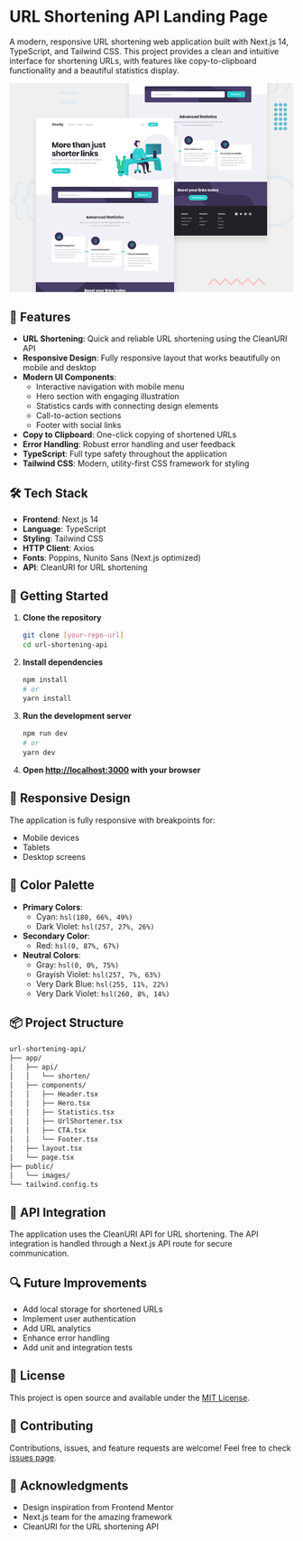 # URL Shortening API Landing Page

A modern, responsive URL shortening web application built with Next.js 14, TypeScript, and Tailwind CSS. This project provides a clean and intuitive interface for shortening URLs, with features like copy-to-clipboard functionality and a beautiful statistics display.

![URL Shortening API](./public/images/desktop-preview.jpg)

## 🚀 Features

- **URL Shortening**: Quick and reliable URL shortening using the CleanURI API
- **Responsive Design**: Fully responsive layout that works beautifully on mobile and desktop
- **Modern UI Components**:
  - Interactive navigation with mobile menu
  - Hero section with engaging illustration
  - Statistics cards with connecting design elements
  - Call-to-action sections
  - Footer with social links
- **Copy to Clipboard**: One-click copying of shortened URLs
- **Error Handling**: Robust error handling and user feedback
- **TypeScript**: Full type safety throughout the application
- **Tailwind CSS**: Modern, utility-first CSS framework for styling

## 🛠️ Tech Stack

- **Frontend**: Next.js 14
- **Language**: TypeScript
- **Styling**: Tailwind CSS
- **HTTP Client**: Axios
- **Fonts**: Poppins, Nunito Sans (Next.js optimized)
- **API**: CleanURI for URL shortening

## 🚦 Getting Started

1. **Clone the repository**

   ```bash
   git clone [your-repo-url]
   cd url-shortening-api
   ```

2. **Install dependencies**

   ```bash
   npm install
   # or
   yarn install
   ```

3. **Run the development server**

   ```bash
   npm run dev
   # or
   yarn dev
   ```

4. **Open [http://localhost:3000](http://localhost:3000) with your browser**

## 📱 Responsive Design

The application is fully responsive with breakpoints for:

- Mobile devices
- Tablets
- Desktop screens

## 🎨 Color Palette

- **Primary Colors**:
  - Cyan: `hsl(180, 66%, 49%)`
  - Dark Violet: `hsl(257, 27%, 26%)`
- **Secondary Color**:
  - Red: `hsl(0, 87%, 67%)`
- **Neutral Colors**:
  - Gray: `hsl(0, 0%, 75%)`
  - Grayish Violet: `hsl(257, 7%, 63%)`
  - Very Dark Blue: `hsl(255, 11%, 22%)`
  - Very Dark Violet: `hsl(260, 8%, 14%)`

## 📦 Project Structure

```
url-shortening-api/
├── app/
│   ├── api/
│   │   └── shorten/
│   ├── components/
│   │   ├── Header.tsx
│   │   ├── Hero.tsx
│   │   ├── Statistics.tsx
│   │   ├── UrlShortener.tsx
│   │   ├── CTA.tsx
│   │   └── Footer.tsx
│   ├── layout.tsx
│   └── page.tsx
├── public/
│   └── images/
└── tailwind.config.ts
```

## 🔄 API Integration

The application uses the CleanURI API for URL shortening. The API integration is handled through a Next.js API route for secure communication.

## 🔍 Future Improvements

- Add local storage for shortened URLs
- Implement user authentication
- Add URL analytics
- Enhance error handling
- Add unit and integration tests

## 📄 License

This project is open source and available under the [MIT License](LICENSE).

## 🤝 Contributing

Contributions, issues, and feature requests are welcome! Feel free to check [issues page](issues-link).

## 👏 Acknowledgments

- Design inspiration from Frontend Mentor
- Next.js team for the amazing framework
- CleanURI for the URL shortening API
